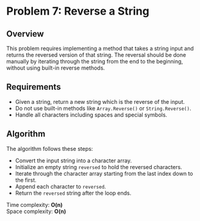 # Problem 7: Reverse a String

## Overview  
This problem requires implementing a method that takes a string input and returns the reversed version of that string. The reversal should be done manually by iterating through the string from the end to the beginning, without using built-in reverse methods.

## Requirements  
- Given a string, return a new string which is the reverse of the input.  
- Do not use built-in methods like `Array.Reverse()` or `String.Reverse()`.  
- Handle all characters including spaces and special symbols.

## Algorithm  
The algorithm follows these steps:

- Convert the input string into a character array.  
- Initialize an empty string `reversed` to hold the reversed characters.  
- Iterate through the character array starting from the last index down to the first.  
- Append each character to `reversed`.  
- Return the `reversed` string after the loop ends.

Time complexity: **O(n)**  
Space complexity: **O(n)**
